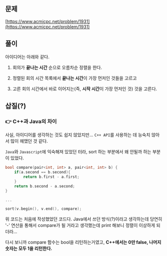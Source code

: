 ## 문제

[https://www.acmicpc.net/problem/1931](https://www.acmicpc.net/problem/1931)

## 풀이

아이디어는 아래와 같다.

1. 회의가 **끝나는 시간** 순으로 오름차순 정렬을 한다.

2. 정렬된 회의 시간 목록에서 **끝나는 시간**이 가장 먼저인 것들을 고르고

3. 고른 회의 시간에서 바로 이어지는(즉, **시작 시간**이 가장 먼저인 것) 것을 고른다.

## 삽질(?)

### :point_right: C++과 Java의 차이

사실, 아이디어를 생각하는 것도 쉽지 않았지만... `C++ API`를 사용하는 데 능숙치 않아서 많이 헤맸던 것 같다.

`Java`와 `Javascript`에 익숙해져 있었던 터라, sort 하는 부분에서 왜 안될까 하는 부분이 있었다.

```C++
bool compare(pair<int, int> a, pair<int, int> b) {
    if(a.second == b.second){
        return b.first - a.first;
    }
    return b.second - a.second;
}

...

sort(v.begin(), v.end(), compare);
```

위 코드는 처음에 작성했었던 코드다. Java에서 쓰던 방식(?)이라고 생각하는데 당연히 '-' 연산을 통해서 compare가 될 거라고 생각했는데 print 해보니 정렬이 이상하게 되더라...

다시 보니까 compare 함수는 bool을 리턴하는거였고, **C++에서는 0만 false, 나머지 숫자는 모두 1을 리턴한다.**
